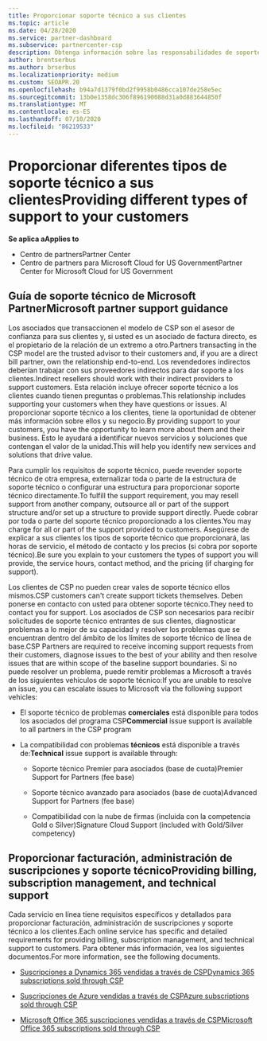 ```yaml
---
title: Proporcionar soporte técnico a sus clientes
ms.topic: article
ms.date: 04/28/2020
ms.service: partner-dashboard
ms.subservice: partnercenter-csp
description: Obtenga información sobre las responsabilidades de soporte al cliente para asociados en el programa CSP.
author: brentserbus
ms.author: brserbus
ms.localizationpriority: medium
ms.custom: SEOAPR.20
ms.openlocfilehash: b94a7d1379f0bd2f9958b0486cca107de258e5ec
ms.sourcegitcommit: 13b0e1358dc306f896190088d31a0d883644850f
ms.translationtype: MT
ms.contentlocale: es-ES
ms.lasthandoff: 07/10/2020
ms.locfileid: "86219533"
---
```

# <a name="providing-different-types-of-support-to-your-customers"></a><span data-ttu-id="8522e-103">Proporcionar diferentes tipos de soporte técnico a sus clientes</span><span class="sxs-lookup"><span data-stu-id="8522e-103">Providing different types of support to your customers</span></span>

<span data-ttu-id="8522e-104">**Se aplica a**</span><span class="sxs-lookup"><span data-stu-id="8522e-104">**Applies to**</span></span>

-  <span data-ttu-id="8522e-105">Centro de partners</span><span class="sxs-lookup"><span data-stu-id="8522e-105">Partner Center</span></span>
-  <span data-ttu-id="8522e-106">Centro de partners para Microsoft Cloud for US Government</span><span class="sxs-lookup"><span data-stu-id="8522e-106">Partner Center for Microsoft Cloud for US Government</span></span>


## <a name="microsoft-partner-support-guidance"></a><span data-ttu-id="8522e-107">Guía de soporte técnico de Microsoft Partner</span><span class="sxs-lookup"><span data-stu-id="8522e-107">Microsoft partner support guidance</span></span>

<span data-ttu-id="8522e-108">Los asociados que transaccionen el modelo de CSP son el asesor de confianza para sus clientes y, si usted es un asociado de factura directo, es el propietario de la relación de un extremo a otro.</span><span class="sxs-lookup"><span data-stu-id="8522e-108">Partners transacting in the CSP model are the trusted advisor to their customers and, if you are a direct bill partner, own the relationship end-to-end.</span></span> <span data-ttu-id="8522e-109">Los revendedores indirectos deberían trabajar con sus proveedores indirectos para dar soporte a los clientes.</span><span class="sxs-lookup"><span data-stu-id="8522e-109">Indirect resellers should work with their indirect providers to support customers.</span></span> <span data-ttu-id="8522e-110">Esta relación incluye ofrecer soporte técnico a los clientes cuando tienen preguntas o problemas.</span><span class="sxs-lookup"><span data-stu-id="8522e-110">This relationship includes supporting your customers when they have questions or issues.</span></span> <span data-ttu-id="8522e-111">Al proporcionar soporte técnico a los clientes, tiene la oportunidad de obtener más información sobre ellos y su negocio.</span><span class="sxs-lookup"><span data-stu-id="8522e-111">By providing support to your customers, you have the opportunity to learn more about them and their business.</span></span> <span data-ttu-id="8522e-112">Esto le ayudará a identificar nuevos servicios y soluciones que contengan el valor de la unidad.</span><span class="sxs-lookup"><span data-stu-id="8522e-112">This will help you identify new services and solutions that drive value.</span></span>

<span data-ttu-id="8522e-113">Para cumplir los requisitos de soporte técnico, puede revender soporte técnico de otra empresa, externalizar toda o parte de la estructura de soporte técnico o configurar una estructura para proporcionar soporte técnico directamente.</span><span class="sxs-lookup"><span data-stu-id="8522e-113">To fulfill the support requirement,  you may resell support from another company, outsource all or part of the support structure and/or set up a structure to provide support directly.</span></span> <span data-ttu-id="8522e-114">Puede cobrar por toda o parte del soporte técnico proporcionado a los clientes.</span><span class="sxs-lookup"><span data-stu-id="8522e-114">You may charge for all or part of the support provided to customers.</span></span> <span data-ttu-id="8522e-115">Asegúrese de explicar a sus clientes los tipos de soporte técnico que proporcionará, las horas de servicio, el método de contacto y los precios (si cobra por soporte técnico).</span><span class="sxs-lookup"><span data-stu-id="8522e-115">Be sure you explain to your customers the types of support you will provide, the service hours, contact method, and the pricing (if charging for support).</span></span>

<span data-ttu-id="8522e-116">Los clientes de CSP no pueden crear vales de soporte técnico ellos mismos.</span><span class="sxs-lookup"><span data-stu-id="8522e-116">CSP customers can't create support tickets themselves.</span></span> <span data-ttu-id="8522e-117">Deben ponerse en contacto con usted para obtener soporte técnico.</span><span class="sxs-lookup"><span data-stu-id="8522e-117">They need to contact you for support.</span></span> <span data-ttu-id="8522e-118">Los asociados de CSP son necesarios para recibir solicitudes de soporte técnico entrantes de sus clientes, diagnosticar problemas a lo mejor de su capacidad y resolver los problemas que se encuentran dentro del ámbito de los límites de soporte técnico de línea de base.</span><span class="sxs-lookup"><span data-stu-id="8522e-118">CSP Partners are required to receive incoming support requests from their customers, diagnose issues to the best of your ability and then resolve issues that are within scope of the baseline support boundaries.</span></span> <span data-ttu-id="8522e-119">Si no puede resolver un problema, puede remitir problemas a Microsoft a través de los siguientes vehículos de soporte técnico:</span><span class="sxs-lookup"><span data-stu-id="8522e-119">If you are unable to resolve an issue, you can escalate issues to Microsoft via the following support vehicles:</span></span>

- <span data-ttu-id="8522e-120">El soporte técnico de problemas **comerciales** está disponible para todos los asociados del programa CSP</span><span class="sxs-lookup"><span data-stu-id="8522e-120">**Commercial** issue support is available to all partners in the CSP program</span></span>

- <span data-ttu-id="8522e-121">La compatibilidad con problemas **técnicos** está disponible a través de:</span><span class="sxs-lookup"><span data-stu-id="8522e-121">**Technical** issue support is available through:</span></span>

    - <span data-ttu-id="8522e-122">Soporte técnico Premier para asociados (base de cuota)</span><span class="sxs-lookup"><span data-stu-id="8522e-122">Premier Support for Partners (fee base)</span></span>

    - <span data-ttu-id="8522e-123">Soporte técnico avanzado para asociados (base de cuota)</span><span class="sxs-lookup"><span data-stu-id="8522e-123">Advanced Support for Partners (fee base)</span></span>

    - <span data-ttu-id="8522e-124">Compatibilidad con la nube de firmas (incluida con la competencia Gold o Silver)</span><span class="sxs-lookup"><span data-stu-id="8522e-124">Signature Cloud Support (included with Gold/Silver competency)</span></span>

## <a name="providing-billing-subscription-management-and-technical-support"></a><span data-ttu-id="8522e-125">Proporcionar facturación, administración de suscripciones y soporte técnico</span><span class="sxs-lookup"><span data-stu-id="8522e-125">Providing billing, subscription management, and technical support</span></span> 

<span data-ttu-id="8522e-126">Cada servicio en línea tiene requisitos específicos y detallados para proporcionar facturación, administración de suscripciones y soporte técnico a los clientes.</span><span class="sxs-lookup"><span data-stu-id="8522e-126">Each online service has specific and detailed requirements for providing billing, subscription management, and technical support to customers.</span></span> <span data-ttu-id="8522e-127">Para obtener más información, vea los siguientes documentos.</span><span class="sxs-lookup"><span data-stu-id="8522e-127">For more information, see the following documents.</span></span>

- [<span data-ttu-id="8522e-128">Suscripciones a Dynamics 365 vendidas a través de CSP</span><span class="sxs-lookup"><span data-stu-id="8522e-128">Dynamics 365 subscriptions sold through CSP</span></span>](https://www.microsoftpartnercommunity.com/t5/CSP/Microsoft-Partner-Support-Guidance/m-p/5262#M30)

- [<span data-ttu-id="8522e-129">Suscripciones de Azure vendidas a través de CSP</span><span class="sxs-lookup"><span data-stu-id="8522e-129">Azure subscriptions sold through CSP</span></span>](https://www.microsoftpartnercommunity.com/t5/CSP/Microsoft-Partner-Support-Guidance/m-p/5263#M31)

- [<span data-ttu-id="8522e-130">Microsoft Office 365 suscripciones vendidas a través de CSP</span><span class="sxs-lookup"><span data-stu-id="8522e-130">Microsoft Office 365 subscriptions sold through CSP</span></span>](https://www.microsoftpartnercommunity.com/t5/CSP/Microsoft-Partner-Support-Guidance/m-p/5264#M32)



 

 



